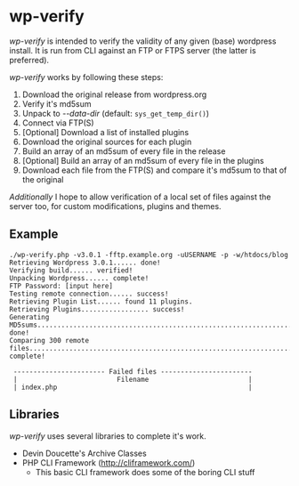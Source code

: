 # wp-verify #


_wp-verify_ is intended to verify the validity
of any given (base) wordpress install. It is run from CLI
against an FTP or FTPS server (the latter is preferred).

_wp-verify_ works by following these steps:

1. Download the original release from wordpress.org
2. Verify it's md5sum
3. Unpack to *--data-dir* (default: `sys_get_temp_dir()`)
4. Connect via FTP(S)
5. [Optional] Download a list of installed plugins
6. Download the original sources for each plugin
7. Build an array of an md5sum of every file in the release
8.  [Optional] Build an array of an md5sum of every file in the plugins
9. Download each file from the FTP(S) and compare it's md5sum to that of the original

*Additionally* I hope to allow verification of a local set of files against the
server too, for custom modifications, plugins and themes.

## Example ##

	./wp-verify.php -v3.0.1 -fftp.example.org -uUSERNAME -p -w/htdocs/blog
	Retrieving Wordpress 3.0.1...... done!
	Verifying build...... verified!
	Unpacking Wordpress...... complete!
	FTP Password: [input here]
	Testing remote connection...... success!
	Retrieving Plugin List...... found 11 plugins.
	Retrieving Plugins................. success!
	Generating MD5sums......................................................................................................... done!
	Comparing 300 remote files................................................................................. complete!
	
	 ----------------------- Failed files -----------------------
	 |                         Filename                         |
	 | index.php                                                |


## Libraries ##

_wp-verify_ uses several libraries to complete it's work.

* Devin Doucette's Archive Classes
* PHP CLI Framework (http://cliframework.com/)
	* This basic CLI framework does some of the boring CLI stuff
